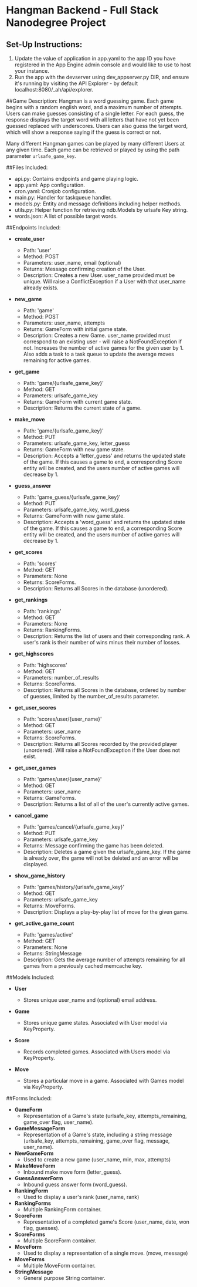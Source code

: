 # Hangman Backend - Full Stack Nanodegree Project

## Set-Up Instructions:
1.  Update the value of application in app.yaml to the app ID you have registered
 in the App Engine admin console and would like to use to host your instance.
1.  Run the app with the devserver using dev_appserver.py DIR, and ensure it's
 running by visiting the API Explorer - by default localhost:8080/_ah/api/explorer.
 
 
 
##Game Description:
Hangman is a word guessing game. Each game begins with a random english word, and
a maximum number of attempts. Users can make guesses consisting of a single letter.
For each guess, the response displays the target word with all letters that have
not yet been guessed replaced with underscores. Users can also guess the target
word, which will show a response saying if the guess is correct or not.

Many different Hangman games can be played by many different Users at any
given time. Each game can be retrieved or played by using the path parameter
`urlsafe_game_key`.

##Files Included:
 - api.py: Contains endpoints and game playing logic.
 - app.yaml: App configuration.
 - cron.yaml: Cronjob configuration.
 - main.py: Handler for taskqueue handler.
 - models.py: Entity and message definitions including helper methods.
 - utils.py: Helper function for retrieving ndb.Models by urlsafe Key string.
 - words.json: A list of possible target words.

##Endpoints Included:
 - **create_user**
    - Path: 'user'
    - Method: POST
    - Parameters: user_name, email (optional)
    - Returns: Message confirming creation of the User.
    - Description: Creates a new User. user_name provided must be unique. Will 
    raise a ConflictException if a User with that user_name already exists.
    
 - **new_game**
    - Path: 'game'
    - Method: POST
    - Parameters: user_name, attempts
    - Returns: GameForm with initial game state.
    - Description: Creates a new Game. user_name provided must correspond to an
    existing user - will raise a NotFoundException if not. Increases the number of active games for the given user by 1. Also adds a task to a task queue to update the average moves remaining
    for active games.
     
 - **get_game**
    - Path: 'game/{urlsafe_game_key}'
    - Method: GET
    - Parameters: urlsafe_game_key
    - Returns: GameForm with current game state.
    - Description: Returns the current state of a game.
    
 - **make_move**
    - Path: 'game/{urlsafe_game_key}'
    - Method: PUT
    - Parameters: urlsafe_game_key, letter_guess
    - Returns: GameForm with new game state.
    - Description: Accepts a 'letter_guess' and returns the updated state of the game.
    If this causes a game to end, a corresponding Score entity will be created, and the users number of active games will decrease by 1.
    
 - **guess_answer**
    - Path: 'game_guess/{urlsafe_game_key}'
    - Method: PUT
    - Parameters: urlsafe_game_key, word_guess
    - Returns: GameForm with new game state.
    - Description: Accepts a 'word_guess' and returns the updated state of the game.
    If this causes a game to end, a corresponding Score entity will be created, and the users number of active games will decrease by 1.
    
 - **get_scores**
    - Path: 'scores'
    - Method: GET
    - Parameters: None
    - Returns: ScoreForms.
    - Description: Returns all Scores in the database (unordered).
    
 - **get_rankings**
    - Path: 'rankings'
    - Method: GET
    - Parameters: None
    - Returns: RankingForms.
    - Description: Returns the list of users and their corresponding rank. A user's rank is their number of wins minus their number of losses.
    
 - **get_highscores**
    - Path: 'highscores'
    - Method: GET
    - Parameters: number_of_results
    - Returns: ScoreForms.
    - Description: Returns all Scores in the database, ordered by number of guesses, limited by the number_of_results parameter.
    
 - **get_user_scores**
    - Path: 'scores/user/{user_name}'
    - Method: GET
    - Parameters: user_name
    - Returns: ScoreForms. 
    - Description: Returns all Scores recorded by the provided player (unordered).
    Will raise a NotFoundException if the User does not exist.
    
 - **get_user_games**
    - Path: 'games/user/{user_name}'
    - Method: GET
    - Parameters: user_name
    - Returns: GameForms. 
    - Description: Returns a list of all of the user's currently active games.
    
 - **cancel_game**
    - Path: 'games/cancel/{urlsafe_game_key}'
    - Method: PUT
    - Parameters: urlsafe_game_key
    - Returns: Message confirming the game has been deleted. 
    - Description: Deletes a game given the urlsafe_game_key. If the game is already over, the game will not be deleted and an error will be displayed.
    
 - **show_game_history**
    - Path: 'games/history/{urlsafe_game_key}'
    - Method: GET
    - Parameters: urlsafe_game_key
    - Returns: MoveForms. 
    - Description: Displays a play-by-play list of move for the given game.
    
 - **get_active_game_count**
    - Path: 'games/active'
    - Method: GET
    - Parameters: None
    - Returns: StringMessage
    - Description: Gets the average number of attempts remaining for all games
    from a previously cached memcache key.

##Models Included:
 - **User**
    - Stores unique user_name and (optional) email address.
    
 - **Game**
    - Stores unique game states. Associated with User model via KeyProperty.
    
 - **Score**
    - Records completed games. Associated with Users model via KeyProperty.

 - **Move**
    - Stores a particular move in a game. Associated with Games model via KeyProperty.
    
##Forms Included:
 - **GameForm**
    - Representation of a Game's state (urlsafe_key, attempts_remaining,
    game_over flag, user_name).
 - **GameMessageForm**
    - Representation of a Game's state, including a string message (urlsafe_key, attempts_remaining, game_over flag, message, user_name).
 - **NewGameForm**
    - Used to create a new game (user_name, min, max, attempts)
 - **MakeMoveForm**
    - Inbound make move form (letter_guess).
 - **GuessAnswerForm**
    - Inbound guess answer form (word_guess).
 - **RankingForm**
    - Used to display a user's rank (user_name, rank)
 - **RankingForms**
    - Multiple RankingForm container.
 - **ScoreForm**
    - Representation of a completed game's Score (user_name, date, won flag, guesses).
 - **ScoreForms**
    - Multiple ScoreForm container.
 - **MoveForm**
    - Used to display a representation of a single move. (move, message)
 - **MoveForms**
    - Multiple MoveForm container.
 - **StringMessage**
    - General purpose String container.